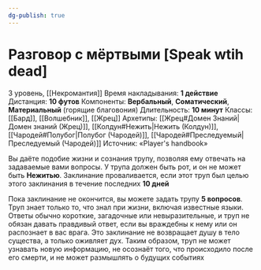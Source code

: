 ```yaml
---
dg-publish: true
---
```

# Разговор с мёртвыми [Speak wtih dead]
3 уровень, [[Некромантия]]
Время накладывания: **1 действие**
Дистанция: **10 футов**
Компоненты: **Вербальный**, **Соматический**, **Материальный** (горящие благовония)
Длительность: **10 минут**
Классы: [[Бард]], [[Волшебник]], [[Жрец]]
Архетипы: [[Жрец#Домен Знаний|Домен знаний (Жрец)]], [[Колдун#Нежить|Нежить (Колдун)]], [[Чародей#Полубог|Полубог (Чародей)]], [[Чародей#Преследуемый|Преследуемый (Чародей)]]
Источник: «Player's handbook»

Вы даёте подобие жизни и сознания трупу, позволяя ему отвечать на задаваемые вами вопросы. У трупа должен быть рот, и он не может быть **Нежитью**. Заклинание проваливается, если этот труп был целью этого заклинания в течение последних **10 дней**

Пока заклинание не окончится, вы можете задать трупу **5 вопросов**. Труп знает только то, что знал при жизни, включая известные языки. Ответы обычно короткие, загадочные или невыразительные, и труп не обязан давать правдивый ответ, если вы враждебны к нему или он распознает в вас врага. Это заклинание не возвращает душу в тело существа, а только оживляет дух. Таким образом, труп не может узнавать новую информацию, не осознаёт того, что происходило после его смерти, и не может размышлять о будущих событиях